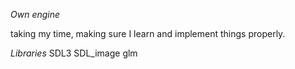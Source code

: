 *Own engine*

taking my time, making sure I learn and implement things properly.



*Libraries*
SDL3
SDL_image
glm

